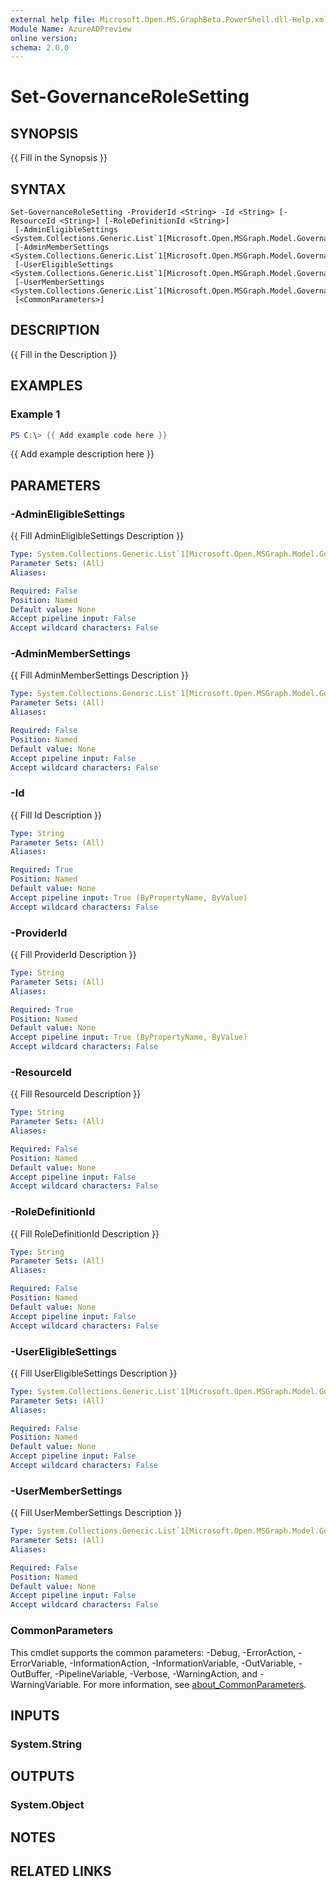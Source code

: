 ```yaml
---
external help file: Microsoft.Open.MS.GraphBeta.PowerShell.dll-Help.xml
Module Name: AzureADPreview
online version:
schema: 2.0.0
---
```


# Set-GovernanceRoleSetting

## SYNOPSIS
{{ Fill in the Synopsis }}

## SYNTAX

```
Set-GovernanceRoleSetting -ProviderId <String> -Id <String> [-ResourceId <String>] [-RoleDefinitionId <String>]
 [-AdminEligibleSettings <System.Collections.Generic.List`1[Microsoft.Open.MSGraph.Model.GovernanceRuleSetting]>]
 [-AdminMemberSettings <System.Collections.Generic.List`1[Microsoft.Open.MSGraph.Model.GovernanceRuleSetting]>]
 [-UserEligibleSettings <System.Collections.Generic.List`1[Microsoft.Open.MSGraph.Model.GovernanceRuleSetting]>]
 [-UserMemberSettings <System.Collections.Generic.List`1[Microsoft.Open.MSGraph.Model.GovernanceRuleSetting]>]
 [<CommonParameters>]
```

## DESCRIPTION
{{ Fill in the Description }}

## EXAMPLES

### Example 1
```powershell
PS C:\> {{ Add example code here }}
```

{{ Add example description here }}

## PARAMETERS

### -AdminEligibleSettings
{{ Fill AdminEligibleSettings Description }}

```yaml
Type: System.Collections.Generic.List`1[Microsoft.Open.MSGraph.Model.GovernanceRuleSetting]
Parameter Sets: (All)
Aliases:

Required: False
Position: Named
Default value: None
Accept pipeline input: False
Accept wildcard characters: False
```

### -AdminMemberSettings
{{ Fill AdminMemberSettings Description }}

```yaml
Type: System.Collections.Generic.List`1[Microsoft.Open.MSGraph.Model.GovernanceRuleSetting]
Parameter Sets: (All)
Aliases:

Required: False
Position: Named
Default value: None
Accept pipeline input: False
Accept wildcard characters: False
```

### -Id
{{ Fill Id Description }}

```yaml
Type: String
Parameter Sets: (All)
Aliases:

Required: True
Position: Named
Default value: None
Accept pipeline input: True (ByPropertyName, ByValue)
Accept wildcard characters: False
```

### -ProviderId
{{ Fill ProviderId Description }}

```yaml
Type: String
Parameter Sets: (All)
Aliases:

Required: True
Position: Named
Default value: None
Accept pipeline input: True (ByPropertyName, ByValue)
Accept wildcard characters: False
```

### -ResourceId
{{ Fill ResourceId Description }}

```yaml
Type: String
Parameter Sets: (All)
Aliases:

Required: False
Position: Named
Default value: None
Accept pipeline input: False
Accept wildcard characters: False
```

### -RoleDefinitionId
{{ Fill RoleDefinitionId Description }}

```yaml
Type: String
Parameter Sets: (All)
Aliases:

Required: False
Position: Named
Default value: None
Accept pipeline input: False
Accept wildcard characters: False
```

### -UserEligibleSettings
{{ Fill UserEligibleSettings Description }}

```yaml
Type: System.Collections.Generic.List`1[Microsoft.Open.MSGraph.Model.GovernanceRuleSetting]
Parameter Sets: (All)
Aliases:

Required: False
Position: Named
Default value: None
Accept pipeline input: False
Accept wildcard characters: False
```

### -UserMemberSettings
{{ Fill UserMemberSettings Description }}

```yaml
Type: System.Collections.Generic.List`1[Microsoft.Open.MSGraph.Model.GovernanceRuleSetting]
Parameter Sets: (All)
Aliases:

Required: False
Position: Named
Default value: None
Accept pipeline input: False
Accept wildcard characters: False
```

### CommonParameters
This cmdlet supports the common parameters: -Debug, -ErrorAction, -ErrorVariable, -InformationAction, -InformationVariable, -OutVariable, -OutBuffer, -PipelineVariable, -Verbose, -WarningAction, and -WarningVariable. For more information, see [about_CommonParameters](http://go.microsoft.com/fwlink/?LinkID=113216).

## INPUTS

### System.String

## OUTPUTS

### System.Object
## NOTES

## RELATED LINKS
